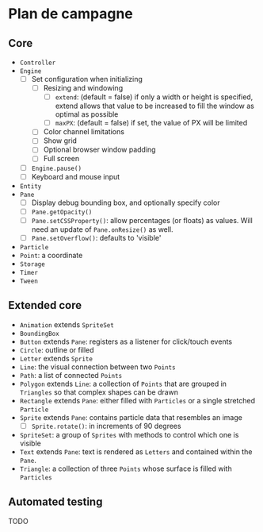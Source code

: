 # Plan de campagne

## Core

- `Controller`
- `Engine`
  - [ ] Set configuration when initializing
    - [ ] Resizing and windowing
      - [ ] `extend`: (default = false) if only a width or height is specified, extend allows that value to be increased to fill the window as optimal as possible
      - [ ] `maxPX`: (default = false) if set, the value of PX will be limited
    - [ ] Color channel limitations
    - [ ] Show grid
    - [ ] Optional browser window padding
    - [ ] Full screen
  - [ ] `Engine.pause()`
  - [ ] Keyboard and mouse input
- `Entity`
- `Pane`
  - [ ] Display debug bounding box, and optionally specify color
  - [ ] `Pane.getOpacity()`
  - [ ] `Pane.setCSSProperty()`: allow percentages (or floats) as values. Will need an update of `Pane.onResize()` as well.
  - [ ] `Pane.setOverflow()`: defaults to 'visible'
- `Particle`
- `Point`: a coordinate
- `Storage`
- `Timer`
- `Tween`

## Extended core

- `Animation` extends `SpriteSet`
- `BoundingBox`
- `Button` extends `Pane`: registers as a listener for click/touch events
- `Circle`: outline or filled
- `Letter` extends `Sprite`
- `Line`: the visual connection between two `Points`
- `Path`: a list of connected `Points`
- `Polygon` extends `Line`: a collection of `Points` that are grouped in `Triangles` so that complex shapes can be drawn
- `Rectangle` extends `Pane`: either filled with `Particles` or a single stretched `Particle`
- `Sprite` extends `Pane`: contains particle data that resembles an image
  - [ ] `Sprite.rotate()`: in increments of 90 degrees
- `SpriteSet`: a group of `Sprites` with methods to control which one is visible
- `Text` extends `Pane`: text is rendered as `Letters` and contained within the `Pane`.
- `Triangle`: a collection of three `Points` whose surface is filled with `Particles`

## Automated testing

TODO

